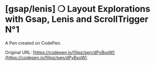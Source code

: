# [gsap/lenis] ❍ Layout Explorations with Gsap, Lenis and ScrollTrigger N°1

A Pen created on CodePen.

Original URL: [https://codepen.io/filipz/pen/dPyBxoW](https://codepen.io/filipz/pen/dPyBxoW).


